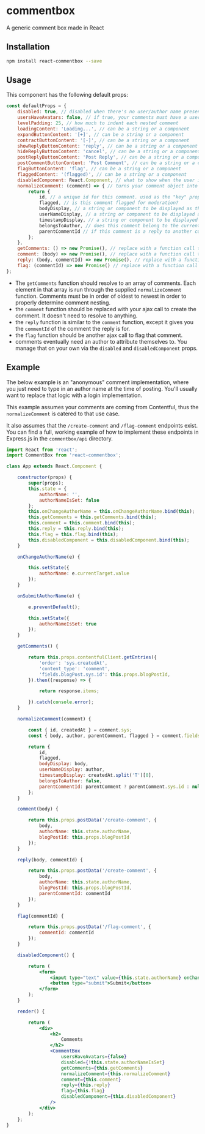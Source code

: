 # commentbox
A generic comment box made in React

## Installation
```bash
npm install react-commentbox --save
```

## Usage
This component has the following default props:
```js
const defaultProps = {
    disabled: true, // disabled when there's no user/author name present
    usersHaveAvatars: false, // if true, your comments must have a userAvatarUrl field 
    levelPadding: 25, // how much to indent each nested comment
    loadingContent: 'Loading...', // can be a string or a component
    expandButtonContent: '[+]', // can be a string or a component
    contractButtonContent: '[-]', // can be a string or a component
    showReplyButtonContent: 'reply', // can be a string or a component
    hideReplyButtonContent: 'cancel', // can be a string or a component
    postReplyButtonContent: 'Post Reply', // can be a string or a component
    postCommentButtonContent: 'Post Comment', // can be a string or a component
    flagButtonContent: 'flag', // can be a string or a component
    flaggedContent: '(flagged)', // can be a string or a component
    disabledComponent: React.Component, // what to show when the user isn't logged in or there's no author info to use
    normalizeComment: (comment) => { // turns your comment object into an object the component expects
        return {
            id, // a unique id for this comment. used as the "key" prop
            flagged, // is this comment flagged for moderation?
            bodyDisplay, // a string or component to be displayed as the comment body
            userNameDisplay, // a string or component to be displayed as the user name
            timestampDisplay, // a string or component to be displayed as the timestamp
            belongsToAuthor, // does this comment belong to the currently logged in author?
            parentCommentId // if this comment is a reply to another comment, set it's id here           
        };
    },
    getComments: () => new Promise(), // replace with a function call that fetches comments in oldest to newest order
    comment: (body) => new Promise(), // replace with a function call that creates a comment
    reply: (body, commentId) => new Promise(), // replace with a function call that creates a reply to a comment
    flag: (commentId) => new Promise() // replace with a function call to flag a comment
};
```

- The `getComments` function should resolve to an array of comments. Each element in that array is run through the supplied
`normalizeComment` function. Comments must be in order of oldest to newest in order to properly determine comment nesting.
- the `comment` function should be replaced with your ajax call to create the comment. It doesn't need to resolve to anything.
- the `reply` function is similar to the `comment` function, except it gives you the `commentId` of the comment the reply is for.
- the `flag` function should be another ajax call to flag that comment.
- comments eventually need an author to attribute themselves to. You manage that on your own via the `disabled` and `disabledComponent` props.

## Example
The below example is an "anonymous" comment implementation, where you just need to type in an author name at the time of posting.
You'll usually want to replace that logic with a login implementation.

This example assumes your comments are coming from Contentful, thus the `normalizeComment` is catered to that use case.

It also assumes that the `/create-comment` and `/flag-comment` endpoints exist. You can find a full, working example
of how to implement these endpoints in Express.js in the `commentbox/api` directory.

```jsx harmony
import React from 'react';
import CommentBox from 'react-commentbox';

class App extends React.Component {

    constructor(props) {
        super(props);
        this.state = {
            authorName: '',
            authorNameIsSet: false
        };
        this.onChangeAuthorName = this.onChangeAuthorName.bind(this);
        this.getComments = this.getComments.bind(this);
        this.comment = this.comment.bind(this);
        this.reply = this.reply.bind(this);
        this.flag = this.flag.bind(this);
        this.disabledComponent = this.disabledComponent.bind(this);
    }

    onChangeAuthorName(e) {

        this.setState({
            authorName: e.currentTarget.value
        });
    }

    onSubmitAuthorName(e) {

        e.preventDefault();

        this.setState({
            authorNameIsSet: true
        });
    }

    getComments() {

        return this.props.contentfulClient.getEntries({
            'order': 'sys.createdAt',
            'content_type': 'comment',
            'fields.blogPost.sys.id': this.props.blogPostId,
        }).then((response) => {

            return response.items;

        }).catch(console.error);
    }

    normalizeComment(comment) {

        const { id, createdAt } = comment.sys;
        const { body, author, parentComment, flagged } = comment.fields;

        return {
            id,
            flagged,
            bodyDisplay: body,
            userNameDisplay: author,
            timestampDisplay: createdAt.split('T')[0],
            belongsToAuthor: false,
            parentCommentId: parentComment ? parentComment.sys.id : null
        };
    }

    comment(body) {

        return this.props.postData('/create-comment', {
            body,
            authorName: this.state.authorName,
            blogPostId: this.props.blogPostId
        });
    }

    reply(body, commentId) {

        return this.props.postData('/create-comment', {
            body,
            authorName: this.state.authorName,
            blogPostId: this.props.blogPostId,
            parentCommentId: commentId
        });
    }

    flag(commentId) {

        return this.props.postData('/flag-comment', {
            commentId: commentId
        });
    }

    disabledComponent() {

        return (
            <form>
                <input type="text" value={this.state.authorName} onChange={this.onChangeAuthorName} />
                <button type="submit">Submit</button>
            </form>
        );
    }

    render() {

        return (
            <div>
                <h2>
                    Comments
                </h2>
                <CommentBox
                    usersHaveAvatars={false}
                    disabled={!this.state.authorNameIsSet}
                    getComments={this.getComments}
                    normalizeComment={this.normalizeComment}
                    comment={this.comment}
                    reply={this.reply}
                    flag={this.flag}
                    disabledComponent={this.disabledComponent}
                />
            </div>
        );
    };
}
```
